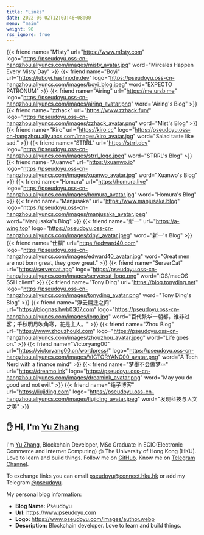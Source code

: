 ```yaml
---
title: "Links"
date: 2022-06-02T12:03:46+08:00
menu: "main"
weight: 90
rss_ignore: true
---
```


<div class="flink" id="article-container">
<div class="friend-list-div" >

{{< friend name="M1sty" url="https://www.m1sty.com" logo="https://pseudoyu.oss-cn-hangzhou.aliyuncs.com/images/misty_avatar.jpg" word="Mircales Happen Every Misty Day" >}}
{{< friend name="Boyi" url="https://luboyi.hashnode.dev" logo="https://pseudoyu.oss-cn-hangzhou.aliyuncs.com/images/boyi_blog.jpeg" word="EXPECTO PATRONUM" >}}
{{< friend name="Airing" url="https://me.ursb.me" logo="https://pseudoyu.oss-cn-hangzhou.aliyuncs.com/images/airing_avatar.png" word="Airing's Blog" >}}
{{< friend name="zzhack" url="https://www.zzhack.fun/" logo="https://pseudoyu.oss-cn-hangzhou.aliyuncs.com/images/zzhack_avatar.png" word="Mist's Blog" >}}
{{< friend name="Kiro" url="https://kiro.cc" logo="https://pseudoyu.oss-cn-hangzhou.aliyuncs.com/images/kiro_avatar.jpg" word="Salad taste like sad." >}}
{{< friend name="STRRL" url="https://strrl.dev" logo="https://pseudoyu.oss-cn-hangzhou.aliyuncs.com/images/strrl_logo.jpeg" word="STRRL's Blog" >}}
{{< friend name="Xuanwo" url="https://xuanwo.io" logo="https://pseudoyu.oss-cn-hangzhou.aliyuncs.com/images/xuanwo_avatar.jpg" word="Xuanwo's Blog" >}}
{{< friend name="Homura" url="https://homura.live" logo="https://pseudoyu.oss-cn-hangzhou.aliyuncs.com/images/homura_avatar.jpg" word="Homura's Blog" >}}
{{< friend name="Manjusaka" url="https://www.manjusaka.blog" logo="https://pseudoyu.oss-cn-hangzhou.aliyuncs.com/images/manjusaka_avatar.jpeg" word="Manjusaka's Blog" >}}
{{< friend name="新一" url="https://a-wing.top" logo="https://pseudoyu.oss-cn-hangzhou.aliyuncs.com/images/xinyi_avatar.jpeg" word="新一's Blog" >}}
{{< friend name="仕麟" url="https://edward40.com" logo="https://pseudoyu.oss-cn-hangzhou.aliyuncs.com/images/edward40_avatar.jpg" word="Great men are not born great, they grow great." >}}
{{< friend name="ServerCat" url="https://servercat.app" logo="https://pseudoyu.oss-cn-hangzhou.aliyuncs.com/images/servercat_logo.png" word="iOS/macOS SSH client" >}}
{{< friend name="Tony Ding" url="https://blog.tonyding.net" logo="https://pseudoyu.oss-cn-hangzhou.aliyuncs.com/images/tonyding_avatar.png" word="Tony Ding's Blog" >}}
{{< friend name="浮云翩迁之间" url="https://blognas.hwb0307.com" logo="https://pseudoyu.oss-cn-hangzhou.aliyuncs.com/images/logo.jpg" word="百代繁华一朝都，谁非过客；千秋明月吹角寒，花是主人。" >}}
{{< friend name="Zhou Blog" url="https://www.zhouzhoukl.com" logo="https://pseudoyu.oss-cn-hangzhou.aliyuncs.com/images/zhouzhou_avatar.jpeg" word="Life goes on." >}}
{{< friend name="Victoryang00" url="https://victoryang00.cn/wordpress/" logo="https://pseudoyu.oss-cn-hangzhou.aliyuncs.com/images/VICTORYANG00_avatar.png" word="A Tech Nerd with a finance mind" >}}
{{< friend name="梦墨不会做梦💤" url="https://dreamo.ink" logo="https://pseudoyu.oss-cn-hangzhou.aliyuncs.com/images/dreamink_avatar.png" word="May you do good and not evil." >}}
{{< friend name="锤子博客" url="https://liujiding.com" logo="https://pseudoyu.oss-cn-hangzhou.aliyuncs.com/images/liujiding_avatar.jpeg" word="发现科技与人文之美" >}}

</div>
</div>

## ✋ Hi, I'm [Yu Zhang](https://www.pseudoyu.com)

I'm [Yu Zhang](https://www.pseudoyu.com), Blockchain Developer, MSc Graduate in ECIC(Electronic Commerce and Internet Computing) @ The University of Hong Kong (HKU). Love to learn and build things. Follow me on [GitHub](https://github.com/pseudoyu). Know me on [Telegram Channel](https://t.me/pseudoyulife).

To exchange links you can email pseudoyu@connect.hku.hk or add my Telegram [@pseudoyu](https://t.me/pseudoyu).

My personal blog information:

- **Blog Name:** Pseudoyu
- **Url:** https://www.pseudoyu.com
- **Logo:** https://www.pseudoyu.com/images/author.webp
- **Description:** Blockchain developer. Love to learn and build things.
